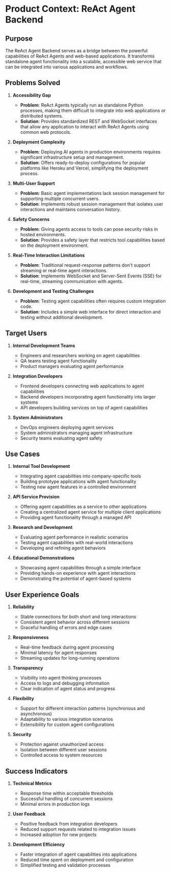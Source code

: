 # Product Context: ReAct Agent Backend

## Purpose

The ReAct Agent Backend serves as a bridge between the powerful capabilities of ReAct Agents and web-based applications. It transforms standalone agent functionality into a scalable, accessible web service that can be integrated into various applications and workflows.

## Problems Solved

1. **Accessibility Gap**
   - **Problem**: ReAct Agents typically run as standalone Python processes, making them difficult to integrate into web applications or distributed systems.
   - **Solution**: Provides standardized REST and WebSocket interfaces that allow any application to interact with ReAct Agents using common web protocols.

2. **Deployment Complexity**
   - **Problem**: Deploying AI agents in production environments requires significant infrastructure setup and management.
   - **Solution**: Offers ready-to-deploy configurations for popular platforms like Heroku and Vercel, simplifying the deployment process.

3. **Multi-User Support**
   - **Problem**: Basic agent implementations lack session management for supporting multiple concurrent users.
   - **Solution**: Implements robust session management that isolates user interactions and maintains conversation history.

4. **Safety Concerns**
   - **Problem**: Giving agents access to tools can pose security risks in hosted environments.
   - **Solution**: Provides a safety layer that restricts tool capabilities based on the deployment environment.

5. **Real-Time Interaction Limitations**
   - **Problem**: Traditional request-response patterns don't support streaming or real-time agent interactions.
   - **Solution**: Implements WebSocket and Server-Sent Events (SSE) for real-time, streaming communication with agents.

6. **Development and Testing Challenges**
   - **Problem**: Testing agent capabilities often requires custom integration code.
   - **Solution**: Includes a simple web interface for direct interaction and testing without additional development.

## Target Users

1. **Internal Development Teams**
   - Engineers and researchers working on agent capabilities
   - QA teams testing agent functionality
   - Product managers evaluating agent performance

2. **Integration Developers**
   - Frontend developers connecting web applications to agent capabilities
   - Backend developers incorporating agent functionality into larger systems
   - API developers building services on top of agent capabilities

3. **System Administrators**
   - DevOps engineers deploying agent services
   - System administrators managing agent infrastructure
   - Security teams evaluating agent safety

## Use Cases

1. **Internal Tool Development**
   - Integrating agent capabilities into company-specific tools
   - Building prototype applications with agent functionality
   - Testing new agent features in a controlled environment

2. **API Service Provision**
   - Offering agent capabilities as a service to other applications
   - Creating a centralized agent service for multiple client applications
   - Providing agent functionality through a managed API

3. **Research and Development**
   - Evaluating agent performance in realistic scenarios
   - Testing agent capabilities with real-world interactions
   - Developing and refining agent behaviors

4. **Educational Demonstrations**
   - Showcasing agent capabilities through a simple interface
   - Providing hands-on experience with agent interactions
   - Demonstrating the potential of agent-based systems

## User Experience Goals

1. **Reliability**
   - Stable connections for both short and long interactions
   - Consistent agent behavior across different sessions
   - Graceful handling of errors and edge cases

2. **Responsiveness**
   - Real-time feedback during agent processing
   - Minimal latency for agent responses
   - Streaming updates for long-running operations

3. **Transparency**
   - Visibility into agent thinking processes
   - Access to logs and debugging information
   - Clear indication of agent status and progress

4. **Flexibility**
   - Support for different interaction patterns (synchronous and asynchronous)
   - Adaptability to various integration scenarios
   - Extensibility for custom agent configurations

5. **Security**
   - Protection against unauthorized access
   - Isolation between different user sessions
   - Controlled access to system resources

## Success Indicators

1. **Technical Metrics**
   - Response time within acceptable thresholds
   - Successful handling of concurrent sessions
   - Minimal errors in production logs

2. **User Feedback**
   - Positive feedback from integration developers
   - Reduced support requests related to integration issues
   - Increased adoption for new projects

3. **Development Efficiency**
   - Faster integration of agent capabilities into applications
   - Reduced time spent on deployment and configuration
   - Simplified testing and validation processes
